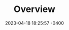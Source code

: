 ---
layout: default
title:  "Overview"
date:   2023-04-18 18:25:57 -0400
categories: testing overview
permalink: /testing/overview/
nav_order: 1
---